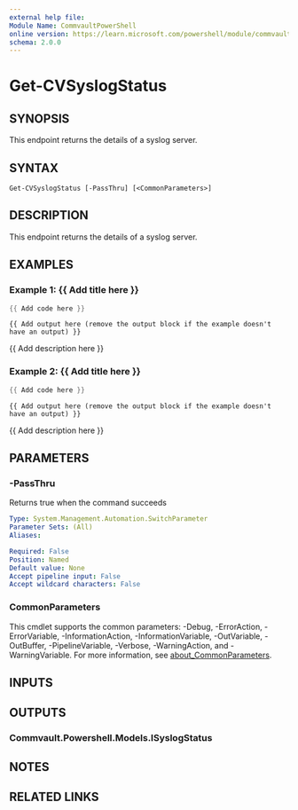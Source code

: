 ```yaml
---
external help file:
Module Name: CommvaultPowerShell
online version: https://learn.microsoft.com/powershell/module/commvaultpowershell/get-cvsyslogstatus
schema: 2.0.0
---
```


# Get-CVSyslogStatus

## SYNOPSIS
This endpoint returns the details of a syslog server.

## SYNTAX

```
Get-CVSyslogStatus [-PassThru] [<CommonParameters>]
```

## DESCRIPTION
This endpoint returns the details of a syslog server.

## EXAMPLES

### Example 1: {{ Add title here }}
```powershell
{{ Add code here }}
```

```output
{{ Add output here (remove the output block if the example doesn't have an output) }}
```

{{ Add description here }}

### Example 2: {{ Add title here }}
```powershell
{{ Add code here }}
```

```output
{{ Add output here (remove the output block if the example doesn't have an output) }}
```

{{ Add description here }}

## PARAMETERS

### -PassThru
Returns true when the command succeeds

```yaml
Type: System.Management.Automation.SwitchParameter
Parameter Sets: (All)
Aliases:

Required: False
Position: Named
Default value: None
Accept pipeline input: False
Accept wildcard characters: False
```

### CommonParameters
This cmdlet supports the common parameters: -Debug, -ErrorAction, -ErrorVariable, -InformationAction, -InformationVariable, -OutVariable, -OutBuffer, -PipelineVariable, -Verbose, -WarningAction, and -WarningVariable. For more information, see [about_CommonParameters](http://go.microsoft.com/fwlink/?LinkID=113216).

## INPUTS

## OUTPUTS

### Commvault.Powershell.Models.ISyslogStatus

## NOTES

## RELATED LINKS

